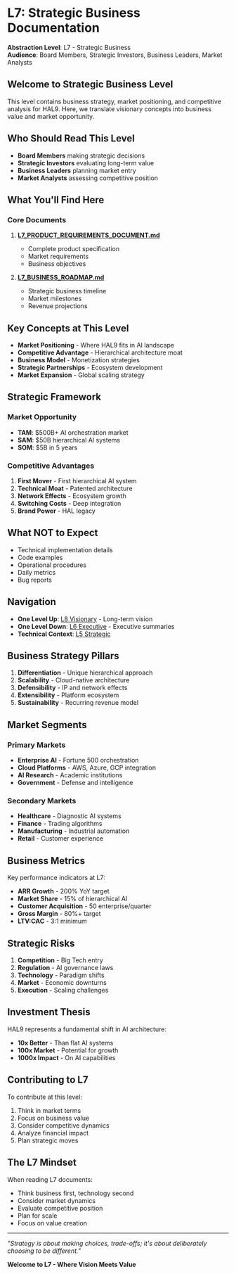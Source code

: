# L7: Strategic Business Documentation

**Abstraction Level**: L7 - Strategic Business  
**Audience**: Board Members, Strategic Investors, Business Leaders, Market Analysts

## Welcome to Strategic Business Level

This level contains business strategy, market positioning, and competitive analysis for HAL9. Here, we translate visionary concepts into business value and market opportunity.

## Who Should Read This Level

- **Board Members** making strategic decisions
- **Strategic Investors** evaluating long-term value
- **Business Leaders** planning market entry
- **Market Analysts** assessing competitive position

## What You'll Find Here

### Core Documents

1. **[L7_PRODUCT_REQUIREMENTS_DOCUMENT.md](./L7_PRODUCT_REQUIREMENTS_DOCUMENT.md)**
   - Complete product specification
   - Market requirements
   - Business objectives

2. **[L7_BUSINESS_ROADMAP.md](./L7_BUSINESS_ROADMAP.md)**
   - Strategic business timeline
   - Market milestones
   - Revenue projections

## Key Concepts at This Level

- **Market Positioning** - Where HAL9 fits in AI landscape
- **Competitive Advantage** - Hierarchical architecture moat
- **Business Model** - Monetization strategies
- **Strategic Partnerships** - Ecosystem development
- **Market Expansion** - Global scaling strategy

## Strategic Framework

### Market Opportunity
- **TAM**: $500B+ AI orchestration market
- **SAM**: $50B hierarchical AI systems
- **SOM**: $5B in 5 years

### Competitive Advantages
1. **First Mover** - First hierarchical AI system
2. **Technical Moat** - Patented architecture
3. **Network Effects** - Ecosystem growth
4. **Switching Costs** - Deep integration
5. **Brand Power** - HAL legacy

## What NOT to Expect

- Technical implementation details
- Code examples
- Operational procedures
- Daily metrics
- Bug reports

## Navigation

- **One Level Up**: [L8 Visionary](../../../L8_visionary/) - Long-term vision
- **One Level Down**: [L6 Executive](../../../L6_executive/) - Executive summaries
- **Technical Context**: [L5 Strategic](../../../L5_strategic/)

## Business Strategy Pillars

1. **Differentiation** - Unique hierarchical approach
2. **Scalability** - Cloud-native architecture
3. **Defensibility** - IP and network effects
4. **Extensibility** - Platform ecosystem
5. **Sustainability** - Recurring revenue model

## Market Segments

### Primary Markets
- **Enterprise AI** - Fortune 500 orchestration
- **Cloud Platforms** - AWS, Azure, GCP integration
- **AI Research** - Academic institutions
- **Government** - Defense and intelligence

### Secondary Markets
- **Healthcare** - Diagnostic AI systems
- **Finance** - Trading algorithms
- **Manufacturing** - Industrial automation
- **Retail** - Customer experience

## Business Metrics

Key performance indicators at L7:
- **ARR Growth** - 200% YoY target
- **Market Share** - 15% of hierarchical AI
- **Customer Acquisition** - 50 enterprise/quarter
- **Gross Margin** - 80%+ target
- **LTV:CAC** - 3:1 minimum

## Strategic Risks

1. **Competition** - Big Tech entry
2. **Regulation** - AI governance laws
3. **Technology** - Paradigm shifts
4. **Market** - Economic downturns
5. **Execution** - Scaling challenges

## Investment Thesis

HAL9 represents a fundamental shift in AI architecture:
- **10x Better** - Than flat AI systems
- **100x Market** - Potential for growth
- **1000x Impact** - On AI capabilities

## Contributing to L7

To contribute at this level:
1. Think in market terms
2. Focus on business value
3. Consider competitive dynamics
4. Analyze financial impact
5. Plan strategic moves

## The L7 Mindset

When reading L7 documents:
- Think business first, technology second
- Consider market dynamics
- Evaluate competitive position
- Plan for scale
- Focus on value creation

---

*"Strategy is about making choices, trade-offs; it's about deliberately choosing to be different."*

**Welcome to L7 - Where Vision Meets Value**